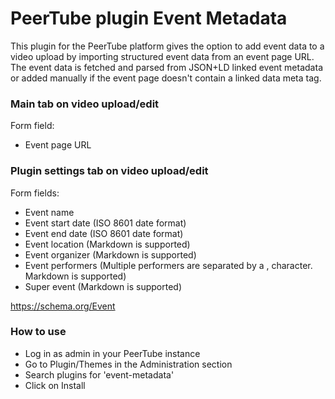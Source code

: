 # PeerTube plugin Event Metadata

This plugin for the PeerTube platform gives the option to add event data to a video upload by importing structured event data from an event page URL. The event data is fetched and parsed from JSON+LD linked event metadata or added manually if the event page doesn't contain a linked data meta tag.

### Main tab on video upload/edit

Form field:

* Event page URL

### Plugin settings tab on video upload/edit

Form fields:

* Event name
* Event start date (ISO 8601 date format)
* Event end date (ISO 8601 date format)
* Event location (Markdown is supported)
* Event organizer (Markdown is supported)
* Event performers (Multiple performers are separated by a , character. Markdown is supported)
* Super event (Markdown is supported)

https://schema.org/Event

### How to use

* Log in as admin in your PeerTube instance
* Go to Plugin/Themes in the Administration section
* Search plugins for 'event-metadata'
* Click on Install
